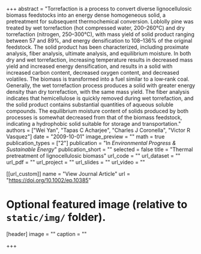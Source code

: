 +++
abstract = "Torrefaction is a process to convert diverse lignocellulosic biomass feedstocks into an energy dense homogeneous solid, a pretreatment for subsequent thermochemical conversion. Loblolly pine was treated by wet torrefaction (hot compressed water, 200–260°C) and dry torrefaction (nitrogen, 250–300°C), with mass yield of solid product ranging between 57 and 89%, and energy densification to 108–136% of the original feedstock. The solid product has been characterized, including proximate analysis, fiber analysis, ultimate analysis, and equilibrium moisture. In both dry and wet torrefaction, increasing temperature results in decreased mass yield and increased energy densification, and results in a solid with increased carbon content, decreased oxygen content, and decreased volatiles. The biomass is transformed into a fuel similar to a low‐rank coal. Generally, the wet torrefaction process produces a solid with greater energy density than dry torrefaction, with the same mass yield. The fiber analysis indicates that hemicellulose is quickly removed during wet torrefaction, and the solid product contains substantial quantities of aqueous soluble compounds. The equilibrium moisture content of solids produced by both processes is somewhat decreased from that of the biomass feedstock, indicating a hydrophobic solid suitable for storage and transportation."
authors = ["Wei Yan", "Tapas C Acharjee", "Charles J Coronella", "Victor R Vasquez"]
date = "2009-10-01"
image_preview = ""
math = true
publication_types = ["2"]
publication = "In *Environmental Progress & Sustainable Energy*"
publication_short = ""
selected = false
title = "Thermal pretreatment of lignocellulosic biomass"
url_code = ""
url_dataset = ""
url_pdf = ""
url_project = ""
url_slides = ""
url_video = ""

[[url_custom]]
name = "View Journal Article"
url = "https://doi.org/10.1002/ep.10385"

# Optional featured image (relative to `static/img/` folder).
[header]
image = ""
caption = ""

+++

